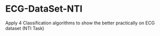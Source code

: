 # ECG-DataSet-NTI
Apply 4 Classification algorithms to show the better practically on ECG dataset (NTI Task)
